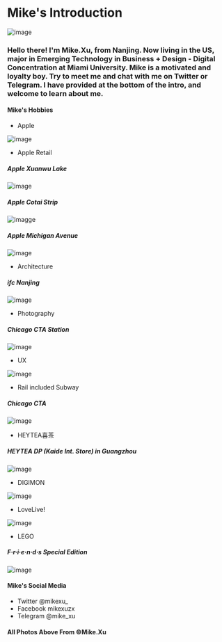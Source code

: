 # Mike's Introduction

![image](https://github.com/mikexuzx/welcome/blob/master/images/avatar.jpg)

### Hello there! I'm Mike.Xu, from Nanjing. Now living in the US, major in Emerging Technology in Business + Design - Digital Concentration at Miami University. Mike is a motivated and loyalty boy. Try to meet me and chat with me on Twitter or Telegram. I have provided at the bottom of the intro, and welcome to learn about me.

#### Mike's Hobbies
- Apple

![image](https://github.com/mikexuzx/welcome/blob/master/images/apple.jpg)

- Apple Retail
##### Apple Xuanwu Lake
![image](https://github.com/mikexuzx/welcome/blob/master/images/jmp.jpg)

##### Apple Cotai Strip
![imagge](https://github.com/mikexuzx/welcome/blob/master/images/cc.jpg)

##### Apple Michigan Avenue
![image](https://github.com/mikexuzx/welcome/blob/master/images/ma.jpg)

- Architecture

##### ifc Nanjing
![image](https://github.com/mikexuzx/welcome/blob/master/images/architect.jpg)

- Photography

##### Chicago CTA Station
![image](https://github.com/mikexuzx/welcome/blob/master/images/photogra.jpg)

- UX

![image](https://github.com/mikexuzx/welcome/blob/master/images/ux.png)

- Rail included Subway

##### Chicago CTA
![image](https://github.com/mikexuzx/welcome/blob/master/images/rail.JPG)

- HEYTEA喜茶

##### HEYTEA DP (Kaide Int. Store) in Guangzhou
![image](https://github.com/mikexuzx/welcome/blob/master/images/heytea.jpg)

- DIGIMON

![image](https://github.com/mikexuzx/welcome/blob/master/images/digimon.JPG)

- LoveLive!

![image](https://github.com/mikexuzx/welcome/blob/master/images/lol.jpg)

- LEGO

##### F·r·i·e·n·d·s Special Edition
![image](https://github.com/mikexuzx/welcome/blob/master/images/lego.jpg)

#### Mike's Social Media
- Twitter @mikexu_
- Facebook mikexuzx
- Telegram @mike_xu

#### All Photos Above From ©Mike.Xu

